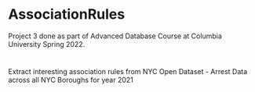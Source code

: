 # AssociationRules
Project 3 done as part of Advanced Database Course at Columbia University Spring 2022. 
#
Extract interesting association rules from NYC Open Dataset - Arrest Data across all NYC Boroughs for year 2021
